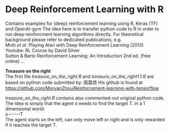 # Deep Reinforcement Learning with R
Contains examples for (deep) reinforcement learning using R, Keras (TF) and OpenAI-gym
The idea here is to transfer python code to R in order to run deep reinforcment learning algorithms directly. For theoretical background please refer to dedicated publications, e.g.<br>
Mnih <i>et al.</i> Playing Atari with Deep Reinforcement Learning (2013)<br>
Youtube: RL Course by David Silver<br>
Sutton & Barto  Reinforcement Learning: An Introduction 2nd ed. (free online)
...<br>

<b>Treasure on the right</b><br>
The first file <i>treasure_on_the_right.R</i> and <i>treasure_on_the_right1.1.R</i> are based on python code submitted by: 周莫烦
His github is found at https://github.com/MorvanZhou/Reinforcement-learning-with-tensorflow

<i>treasure_on_the_right.R</i> contains also commented-out original python code.<br>
The idea is simply that the agent o needs to find the target T. in a 1 dimensional world:<br>
o------T<br>
The agent starts on the left, can only move left or right and is only rewarded if it reaches the target T.


